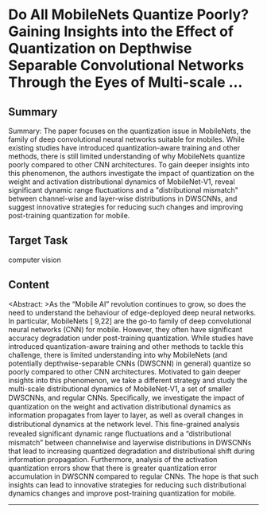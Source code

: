 # Do All MobileNets Quantize Poorly? Gaining Insights into the Effect of Quantization on Depthwise Separable Convolutional Networks Through the Eyes of Multi-scale …

## Summary

Summary: The paper focuses on the quantization issue in MobileNets, the family of deep convolutional neural networks suitable for mobiles. While existing studies have introduced quantization-aware training and other methods, there is still limited understanding of why MobileNets quantize poorly compared to other CNN architectures. To gain deeper insights into this phenomenon, the authors investigate the impact of quantization on the weight and activation distributional dynamics of MobileNet-V1, reveal significant dynamic range fluctuations and a "distributional mismatch" between channel-wise and layer-wise distributions in DWSCNNs, and suggest innovative strategies for reducing such changes and improving post-training quantization for mobile.


## Target Task

computer vision

## Content

<Abstract: >As the “Mobile AI” revolution continues to grow, so does the need to understand the behaviour of edge-deployed deep neural networks. In particular, MobileNets [ 9,22] are the go-to family of deep convolutional neural networks (CNN) for mobile. However, they often have significant accuracy degradation under post-training quantization. While studies have introduced quantization-aware training and other methods to tackle this challenge, there is limited understanding into why MobileNets (and potentially depthwise-separable CNNs (DWSCNN) in general) quantize so poorly compared to other CNN architectures. Motivated to gain deeper insights into this phenomenon, we take a different strategy and study the multi-scale distributional dynamics of MobileNet-V1, a set of smaller DWSCNNs, and regular CNNs. Speciﬁcally, we investigate the impact of quantization on the weight and activation distributional dynamics as information propagates from layer to layer, as well as overall changes in distributional dynamics at the network level. This ﬁne-grained analysis revealed significant dynamic range ﬂuctuations and a “distributional mismatch” between channelwise and layerwise distributions in DWSCNNs that lead to increasing quantized degradation and distributional shift during information propagation. Furthermore, analysis of the activation quantization errors show that there is greater quantization error accumulation in DWSCNN compared to regular CNNs. The hope is that such insights can lead to innovative strategies for reducing such distributional dynamics changes and improve post-training quantization for mobile.



---

